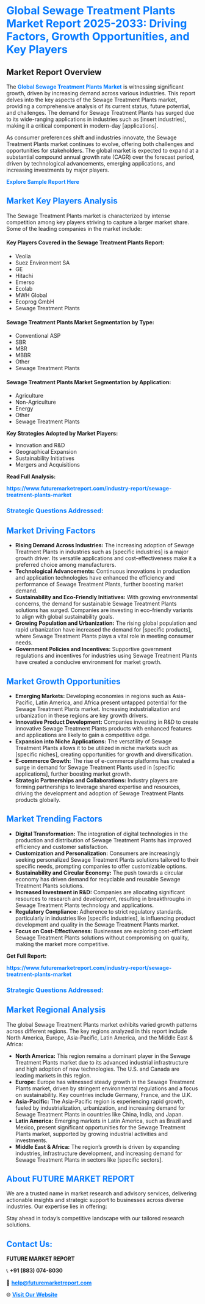 <h1 style="color: #007BFF;">Global Sewage Treatment Plants Market Report 2025-2033: Driving Factors, Growth Opportunities, and Key Players</h1>

<section id="overview">
<h2>Market Report Overview</h2>
<p>The <a href="https://www.futuremarketreport.com/industry-report/sewage-treatment-plants-market" style="color: #007BFF; text-decoration: none;"><strong>Global Sewage Treatment Plants Market</strong></a> is witnessing significant growth, driven by increasing demand across various industries. This report delves into the key aspects of the Sewage Treatment Plants market, providing a comprehensive analysis of its current status, future potential, and challenges. The demand for Sewage Treatment Plants has surged due to its wide-ranging applications in industries such as [insert industries], making it a critical component in modern-day [applications].</p>
<p>As consumer preferences shift and industries innovate, the Sewage Treatment Plants market continues to evolve, offering both challenges and opportunities for stakeholders. The global market is expected to expand at a substantial compound annual growth rate (CAGR) over the forecast period, driven by technological advancements, emerging applications, and increasing investments by major players.</p>
</section>

<section id="overview">
<p><a href="https://www.futuremarketreport.com/request-sample/reportId=99605" style="color: #007BFF; text-decoration: none;"><strong>Explore Sample Report Here</strong></a></p>
</section>

<section id="key-players">
<h2 style="color: #007BFF;">Market Key Players Analysis</h2>
<p>The Sewage Treatment Plants market is characterized by intense competition among key players striving to capture a larger market share. Some of the leading companies in the market include:</p>
<h4>Key Players Covered in the Sewage Treatment Plants Report:</h4>
<ul><li>Veolia</li><li>Suez Environment SA</li><li>GE</li><li>Hitachi</li><li>Emerso</li><li>Ecolab</li><li>MWH Global</li><li>Ecoprog GmbH</li><li>Sewage Treatment Plants</li></ul>
<h4>Sewage Treatment Plants Market Segmentation by Type:</h4>
<ul><li>Conventional ASP</li><li>SBR</li><li>MBR</li><li>MBBR</li><li>Other</li><li>Sewage Treatment Plants</li></ul>

<h4>Sewage Treatment Plants Market Segmentation by Application:</h4>
<ul><li>Agriculture</li><li>Non-Agriculture</li><li>Energy</li><li>Other</li><li>Sewage Treatment Plants</li></ul>
<p><strong>Key Strategies Adopted by Market Players:</strong></p>
<ul>
<li>Innovation and R&D</li>
<li>Geographical Expansion</li>
<li>Sustainability Initiatives</li>
<li>Mergers and Acquisitions</li>
</ul>
</section>

<section>
<p><strong>Read Full Analysis: </strong></p><a href="https://www.futuremarketreport.com/industry-report/sewage-treatment-plants-market" style="color: #007BFF; text-decoration: none;"><strong>https://www.futuremarketreport.com/industry-report/sewage-treatment-plants-market</strong></a>
<h3 style="color: #007BFF;">Strategic Questions Addressed:</h3>
</section>

<section id="driving-factors">
<h2 style="color: #007BFF;">Market Driving Factors</h2>
<ul>
<li><strong>Rising Demand Across Industries:</strong> The increasing adoption of Sewage Treatment Plants in industries such as [specific industries] is a major growth driver. Its versatile applications and cost-effectiveness make it a preferred choice among manufacturers.</li>
<li><strong>Technological Advancements:</strong> Continuous innovations in production and application technologies have enhanced the efficiency and performance of Sewage Treatment Plants, further boosting market demand.</li>
<li><strong>Sustainability and Eco-Friendly Initiatives:</strong> With growing environmental concerns, the demand for sustainable Sewage Treatment Plants solutions has surged. Companies are investing in eco-friendly variants to align with global sustainability goals.</li>
<li><strong>Growing Population and Urbanization:</strong> The rising global population and rapid urbanization have increased the demand for [specific products], where Sewage Treatment Plants plays a vital role in meeting consumer needs.</li>
<li><strong>Government Policies and Incentives:</strong> Supportive government regulations and incentives for industries using Sewage Treatment Plants have created a conducive environment for market growth.</li>
</ul>
</section>

<section id="growth-opportunities">
<h2 style="color: #007BFF;">Market Growth Opportunities</h2>
<ul>
<li><strong>Emerging Markets:</strong> Developing economies in regions such as Asia-Pacific, Latin America, and Africa present untapped potential for the Sewage Treatment Plants market. Increasing industrialization and urbanization in these regions are key growth drivers.</li>
<li><strong>Innovative Product Development:</strong> Companies investing in R&D to create innovative Sewage Treatment Plants products with enhanced features and applications are likely to gain a competitive edge.</li>
<li><strong>Expansion into Niche Applications:</strong> The versatility of Sewage Treatment Plants allows it to be utilized in niche markets such as [specific niches], creating opportunities for growth and diversification.</li>
<li><strong>E-commerce Growth:</strong> The rise of e-commerce platforms has created a surge in demand for Sewage Treatment Plants used in [specific applications], further boosting market growth.</li>
<li><strong>Strategic Partnerships and Collaborations:</strong> Industry players are forming partnerships to leverage shared expertise and resources, driving the development and adoption of Sewage Treatment Plants products globally.</li>
</ul>
</section>

<section id="trending-factors">
<h2 style="color: #007BFF;">Market Trending Factors</h2>
<ul>
<li><strong>Digital Transformation:</strong> The integration of digital technologies in the production and distribution of Sewage Treatment Plants has improved efficiency and customer satisfaction.</li>
<li><strong>Customization and Personalization:</strong> Consumers are increasingly seeking personalized Sewage Treatment Plants solutions tailored to their specific needs, prompting companies to offer customizable options.</li>
<li><strong>Sustainability and Circular Economy:</strong> The push towards a circular economy has driven demand for recyclable and reusable Sewage Treatment Plants solutions.</li>
<li><strong>Increased Investment in R&D:</strong> Companies are allocating significant resources to research and development, resulting in breakthroughs in Sewage Treatment Plants technology and applications.</li>
<li><strong>Regulatory Compliance:</strong> Adherence to strict regulatory standards, particularly in industries like [specific industries], is influencing product development and quality in the Sewage Treatment Plants market.</li>
<li><strong>Focus on Cost-Effectiveness:</strong> Businesses are exploring cost-efficient Sewage Treatment Plants solutions without compromising on quality, making the market more competitive.</li>
</ul>
</section>

<section>
<p><strong>Get Full Report: </strong></p><a href="https://www.futuremarketreport.com/industry-report/sewage-treatment-plants-market" style="color: #007BFF; text-decoration: none;"><strong>https://www.futuremarketreport.com/industry-report/sewage-treatment-plants-market</strong></a>
<h3 style="color: #007BFF;">Strategic Questions Addressed:</h3>
</section>


<section id="regional-analysis">
<h2 style="color: #007BFF;">Market Regional Analysis</h2>
<p>The global Sewage Treatment Plants market exhibits varied growth patterns across different regions. The key regions analyzed in this report include North America, Europe, Asia-Pacific, Latin America, and the Middle East & Africa:</p>
<ul>
<li><strong>North America:</strong> This region remains a dominant player in the Sewage Treatment Plants market due to its advanced industrial infrastructure and high adoption of new technologies. The U.S. and Canada are leading markets in this region.</li>
<li><strong>Europe:</strong> Europe has witnessed steady growth in the Sewage Treatment Plants market, driven by stringent environmental regulations and a focus on sustainability. Key countries include Germany, France, and the U.K.</li>
<li><strong>Asia-Pacific:</strong> The Asia-Pacific region is experiencing rapid growth, fueled by industrialization, urbanization, and increasing demand for Sewage Treatment Plants in countries like China, India, and Japan.</li>
<li><strong>Latin America:</strong> Emerging markets in Latin America, such as Brazil and Mexico, present significant opportunities for the Sewage Treatment Plants market, supported by growing industrial activities and investments.</li>
<li><strong>Middle East & Africa:</strong> The region’s growth is driven by expanding industries, infrastructure development, and increasing demand for Sewage Treatment Plants in sectors like [specific sectors].</li>
</ul>
</section>

<footer>
<h2 style="color: #007BFF;">About FUTURE MARKET REPORT</h2>
<p>We are a trusted name in market research and advisory services, delivering actionable insights and strategic support to businesses across diverse industries. Our expertise lies in offering:</p>

<p>Stay ahead in today’s competitive landscape with our tailored research solutions.</p>

<h2 style="color: #007BFF;">Contact Us:</h2>
<p><strong>FUTURE MARKET REPORT</strong></p>
<p>📞 <strong>+91 (883) 074-8030</strong></p>
<p>📧 <strong><a href="mailto:help@futuremarketreport.com" style="color: #007BFF;">help@futuremarketreport.com</a></strong></p>
<p>🌐 <strong><a href="https://www.futuremarketreport.com/" style="color: #007BFF;">Visit Our Website</a></strong></p>
</footer>
